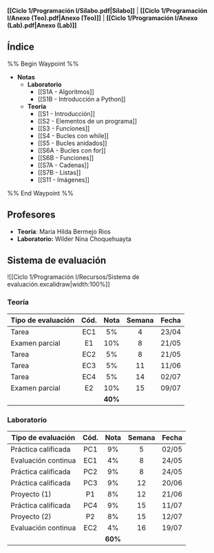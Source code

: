 **[[Ciclo 1/Programación I/Sílabo.pdf|Sílabo]]** | **[[Ciclo 1/Programación I/Anexo (Teo).pdf|Anexo (Teo)]]** | **[[Ciclo 1/Programación I/Anexo (Lab).pdf|Anexo (Lab)]]**

## Índice

%% Begin Waypoint %%
- **Notas**
	- **Laboratorio**
		- [[S1A - Algoritmos]]
		- [[S1B - Introducción a Python]]
	- **Teoría**
		- [[S1 - Introducción]]
		- [[S2 - Elementos de un programa]]
		- [[S3 - Funciones]]
		- [[S4 - Bucles con while]]
		- [[S5  - Bucles anidados]]
		- [[S6A - Bucles con for]]
		- [[S6B - Funciones]]
		- [[S7A - Cadenas]]
		- [[S7B - Listas]]
		- [[S11 - Imágenes]]

%% End Waypoint %%

## Profesores

- **Teoría**: Maria Hilda Bermejo Rios
- **Laboratorio:** Wilder Nina Choquehuayta

## Sistema de evaluación

![[Ciclo 1/Programación I/Recursos/Sistema de evaluación.excalidraw|width:100%]]

### Teoría

| Tipo de evaluación | Cód. |  Nota   | Semana | Fecha |
| ------------------ | :--: | :-----: | :----: | :---: |
| Tarea              | EC1  |   5%    |   4    | 23/04 |
| Examen parcial     |  E1  |   10%   |   8    | 21/05 |
| Tarea              | EC2  |   5%    |   8    | 21/05 |
| Tarea              | EC3  |   5%    |   11   | 11/06 |
| Tarea              | EC4  |   5%    |   14   | 02/07 |
| Examen parcial     |  E2  |   10%   |   15   | 09/07 |
|                    |      | **40%** |        |       |

### Laboratorio

| Tipo de evaluación  | Cód. |  Nota   | Semana | Fecha |
| ------------------- | :--: | :-----: | :----: | :---: |
| Práctica calificada | PC1  |   9%    |   5    | 02/05 |
| Evaluación continua | EC1  |   4%    |   8    | 24/05 |
| Práctica calificada | PC2  |   9%    |   8    | 24/05 |
| Práctica calificada | PC3  |   9%    |   12   | 20/06 |
| Proyecto (1)        |  P1  |   8%    |   12   | 21/06 |
| Práctica calificada | PC4  |   9%    |   15   | 11/07 |
| Proyecto (2)        |  P2  |   8%    |   15   | 12/07 |
| Evaluación continua | EC2  |   4%    |   16   | 19/07 |
|                     |      | **60%** |        |       |